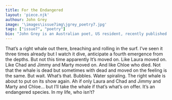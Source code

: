 ```yaml
---
title: For the Endangered
layout: 'piece.njk'
authour: John Grey
image: '\images\issue7img\jgrey_poetry7.jpg'
tags: ["issue7", "poetry"]
bio: "John Grey is an Australian poet, US resident, recently published in Sheepshead Review, Stand, Poetry Salzburg Review and Hollins Critic. Latest books, “Leaves On Pages” “Memory Outside The Head” and “Guest Of Myself” are available through Amazon. Work upcoming in Ellipsis, Blueline and International Poetry Review."
---
```


That’s a right whale out there,
breaching and rolling in the surf.
I’ve seen it three times already
but I watch it dive,
anticipate a fourth emergence
from the depths.
But not this time apparently
It’s moved on.
Like Laura moved on.
Like Chad and Jimmy and Marty moved on.
And like Chloe who died.
Not that the whale is dead
but sometimes with dead and moved on
the feeling is the same.
But wait.
What’s that.
Bubbles.
Water spiraling.
The right whale is about to put
on its show again.
Ah if only Laura and Chad and Jimmy
and Marty and Chloe…
but I’ll take the whale
if that’s what’s on offer.
It’s an endangered species.
In my life,
who isn’t?